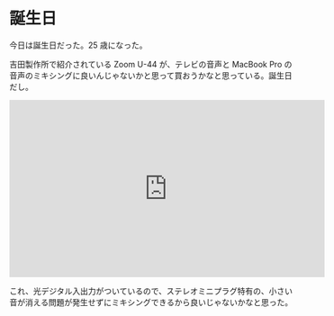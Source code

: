 # 誕生日
今日は誕生日だった。25 歳になった。

吉田製作所で紹介されている Zoom U-44 が、テレビの音声と MacBook Pro の音声のミキシングに良いんじゃないかと思って買おうかなと思っている。誕生日だし。

<iframe width="560" height="315" src="https://www.youtube.com/embed/8haYLcbhYdk" frameborder="0" allow="accelerometer; autoplay; clipboard-write; encrypted-media; gyroscope; picture-in-picture" allowfullscreen></iframe>

これ、光デジタル入出力がついているので、ステレオミニプラグ特有の、小さい音が消える問題が発生せずにミキシングできるから良いじゃないかなと思った。
